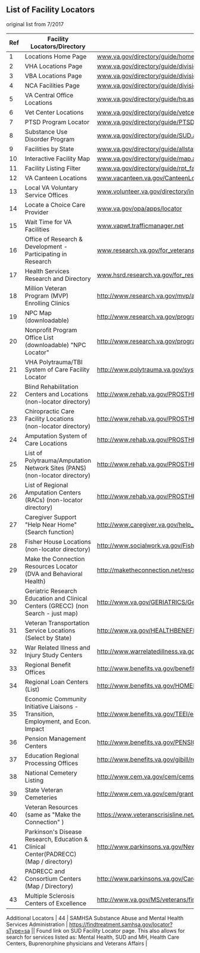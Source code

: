 ## List of Facility Locators
original list from 7/2017


| Ref | Facility Locators/Directory | URL | Category | Notes |
| --- | --- | --- | --- | --- |
| 1 |	Locations Home Page | www.va.gov/directory/guide/home.asp |||
| 2 |	VHA Locations Page | www.va.gov/directory/guide/division.asp?dnum=1 |||
| 3	| VBA Locations Page | www.va.gov/directory/guide/division.asp?dnum=3 |||
| 4	| NCA Facilities Page	| www.va.gov/directory/guide/division.asp?dnum=4 |||
| 5 |	VA Central Office Locations	| www.va.gov/directory/guide/hq.asp |||
| 6	| Vet Center Locations | www.va.gov/directory/guide/vetcenter.asp |||
| 7 |	PTSD Program Locator	| www.va.gov/directory/guide/PTSD.asp |||
| 8	| Substance Use Disorder Program | www.va.gov/directory/guide/SUD.asp |||
| 9	| Facilities by State |	www.va.gov/directory/guide/allstate.asp |||
| 10 | Interactive Facility Map |	www.va.gov/directory/guide/map.asp |||
| 11 | Facility Listing Filter |	www.va.gov/directory/guide/rpt_fac_list.cfm |||
| 12 | VA Canteen Locations |	www.vacanteen.va.gov/CanteenLocations.php |||
| 13 | Local VA Voluntary Service Offices |	www.volunteer.va.gov/directory/index.asp |||
| 14 | Locate a Choice Care Provider | www.va.gov/opa/apps/locator |||
| 15 | Wait Time for VA Facilities | www.vapwt.trafficmanager.net |||
| 16 | Office of Research & Development - Participating in Research | www.research.va.gov/for_veterans/volunteering-faq.cfm |||
| 17 | Health Services Research and Directory | www.hsrd.research.va.gov/for_researchers/directory/ |||
| 18 | Million Veteran Program (MVP) Enrolling Clinics | http://www.research.va.gov/mvp/all-clinics.cfm |||
| 19 | NPC Map (downloadable)	| http://www.research.va.gov/programs/nppo/npc-map.pptx |||
| 20 | Nonprofit Program Office List (downloadable) "NPC Locator"	| http://www.research.va.gov/programs/nppo/docs/npc-list.doc |||
| 21 | VHA Polytrauma/TBI System of Care Facility Locator | http://www.polytrauma.va.gov/system-of-care/care-facilities/index.asp |||
| 22 | Blind Rehabilitation Centers and Locations (non-locator directory) |	http://www.rehab.va.gov/PROSTHETICS/blindrehab/locations.asp |||
| 23 | Chiropractic Care Facility Locations (non-locator directory)| http://www.rehab.va.gov/PROSTHETICS/chiro/locations.asp |||
| 24 | Amputation System of Care Locations | http://www.rehab.va.gov/PROSTHETICS/asoc/ASoC_Locations.asp |||
| 25 | List of Polytrauma/Amputation Network Sites (PANS) (non-locator directory) |	http://www.rehab.va.gov/PROSTHETICS/asoc/Polytrauma_Amputation_Network_Sites_PANS.asp |||
| 26 | List of Regional Amputation Centers (RACs) (non-locator directory) |	http://www.rehab.va.gov/PROSTHETICS/asoc/Regional_Amputation_Centers.asp |||
| 27 | Caregiver Support "Help Near Home"  (Search function)| http://www.caregiver.va.gov/help_landing.asp |||
| 28 | Fisher House Locations (non-locator directory)	| http://www.socialwork.va.gov/Fisher_House_Locations.asp |||
| 29 | Make the Connection Resources Locator (DVA and Behavioral Health) | http://maketheconnection.net/resources |||
| 30 | Geriatric Research Education and Clinical Centers (GRECC) (non Search - just map) | http://www.va.gov/GERIATRICS/Geriatric_Research_Education_and_Clinical_Centers.asp |||
| 31 | Veteran Transportation Service Locations (Select by State)	| http://www.va.gov/HEALTHBENEFITS/vtp/map.asp |||
| 32	| War Related Illness and Injury Study Centers	| http://www.warrelatedillness.va.gov/WARRELATEDILLNESS/contact.asp |||
| 33	| Regional Benefit Offices	| http://www.benefits.va.gov/benefits/offices.asp |||
| 34	| Regional Loan Centers (List)	| http://www.benefits.va.gov/HOMELOANS/contact_rlc_info.asp |||
| 35	| Economic Community Initiative Liaisons - Transition, Employment, and Econ. Impact	| http://www.benefits.va.gov/TEEI/economic-liaisons.asp |||
| 36	| Pension Management Centers |	http://www.benefits.va.gov/PENSION/resources-contact.asp |||
| 37	| Education Regional Processing Offices | http://www.benefits.va.gov/gibill/regional_processing.asp |||
| 38	| National Cemetery Listing |	http://www.cem.va.gov/cem/cems/listcem.asp |||
| 39	| State Veteran Cemeteries |	http://www.cem.va.gov/cem/grants/veterans_cemeteries.asp |||
| 40 | Veteran Resources (same as "Make the Connection" ) |	https://www.veteranscrisisline.net/GetHelp/ResourceLocator.aspx |||
| 41	| Parkinson's Disease Research, Education & Clinical Center(PADRECC) (Map / directory) |	http://www.parkinsons.va.gov/New_Front_Page.asp |||
| 42	| PADRECC and Consortium Centers (Map / Directory) |	http://www.parkinsons.va.gov/Care.asp |||
| 43	| Multiple Sclerosis Centers of Excellence | http://www.va.gov/MS/veterans/find_a_clinic/index.asp |||

Additional Locators
| 44 | SAMHSA Substance Abuse and Mental Health Services Administration | https://findtreatment.samhsa.gov/locator?sType=sa || Found link on SUD Facility Locator page. This also allows for search for services listed as: Mental Health, SUD and MH, Health Care Centers, Buprenorphine physicians and Veterans Affairs |
